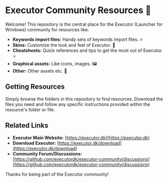 # Executor Community Resources 🚀

Welcome! This repository is the central place for the Executor (Launcher for Windows) community for resources like:

*   **Keywords import files:** Handy sets of keywords import files. 🔥
*   **Skins:** Customize the look and feel of Executor. 🎨
*   **Cheatsheets:** Quick references and tips to get the most out of Executor. ⭐
*   **Graphical assets:** Like icons, images. 🖼
*   **Other:** Other assets etc. 📃

## Getting Resources

Simply browse the folders in this repository to find resources. Download the files you need and follow any specific instructions provided within the resource's folder or file.

## Related Links

*   **Executor Main Website:** [https://executor.dk](https://executor.dk)
*   **Download Executor:** [https://executor.dk/download](https://executor.dk/download)
*   **Community Forum/Discussions:** [https://github.com/executordk/executor-community/discussions](https://github.com/executordk/executor-community/discussions)

Thanks for being part of the Executor community!
